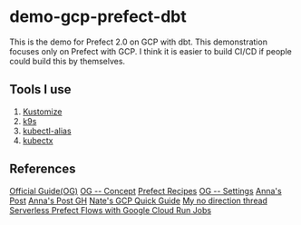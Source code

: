 # demo-gcp-prefect-dbt
This is the demo for Prefect 2.0 on GCP with dbt. 
This demonstration focuses only on Prefect with GCP. 
I think it is easier to build CI/CD if people could build this by themselves. 
 
## Tools I use
1. [Kustomize](https://github.com/kubernetes-sigs/kustomize)
2. [k9s](https://github.com/derailed/k9s)
3. [kubectl-alias](https://github.com/ahmetb/kubectl-aliases)
4. [kubectx](https://github.com/ahmetb/kubectx)


## References
[Official Guide(OG)](https://docs.prefect.io/)
[OG -- Concept](https://docs.prefect.io/concepts/overview/)
[Prefect Recipes](https://docs.prefect.io/recipes/recipes/)
[OG -- Settings](https://docs.prefect.io/concepts/settings/#prefect_api_url)
[Anna's Post](https://medium.com/the-prefect-blog/modular-data-stack-build-a-data-platform-with-prefect-dbt-and-snowflake-part-2-cf753708a19e)
[Anna's Post GH](https://github.com/anna-geller/prefect-dataplatform)
[Nate's GCP Quick Guide](https://discourse.prefect.io/t/overview-of-infrastructure-blocks-in-cli-based-deployments/1574)
[My no direction thread](https://prefect-community.slack.com/archives/CL09KU1K7/p1668411028619639)
[Serverless Prefect Flows with Google Cloud Run Jobs](https://medium.com/the-prefect-blog/serverless-prefect-flows-with-google-cloud-run-jobs-23edbf371175)
